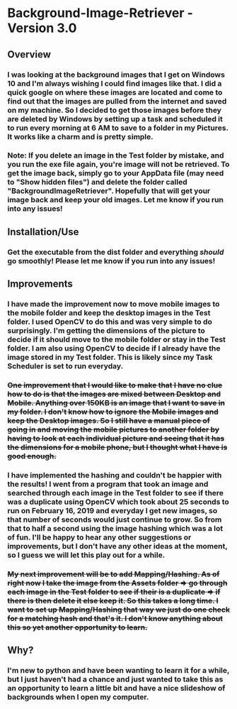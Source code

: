 # Background-Image-Retriever - Version 3.0

## Overview

### I was looking at the background images that I get on Windows 10 and I'm always wishing I could find images like that. I did a quick google on where these images are located and come to find out that the images are pulled from the internet and saved on my machine. So I decided to get those images before they are deleted by Windows by setting up a task and scheduled it to run every morning at 6 AM to save to a folder in my Pictures. It works like a charm and is pretty simple.

### Note: If you delete an image in the Test folder by mistake, and you run the exe file again, you're image will not be retrieved. To get the image back, simply go to your AppData file (may need to "Show hidden files") and delete the folder called "BackgroundImageRetriever". Hopefully that will get your image back and keep your old images. Let me know if you run into any issues!

## Installation/Use

### Get the executable from the dist folder and everything **_should_** go smoothly! Please let me know if you run into any issues!

## Improvements

### I have made the improvement now to move mobile images to the mobile folder and keep the desktop images in the Test folder. I used OpenCV to do this and was very simple to do surprisingly. I'm getting the dimensions of the picture to decide if it should move to the mobile folder or stay in the Test folder. I am also using OpenCV to decide if I already have the image stored in my Test folder. This is likely since my Task Scheduler is set to run everyday. 
### ~~One improvement that I would like to make that I have no clue how to do is that the images are mixed between Desktop and Mobile. Anything over 150KB is an image that I want to save in my folder. I don't know how to ignore the Mobile images and keep the Desktop images. So I still have a manual piece of going in and moving the mobile pictures to another folder by having to look at each individual picture and seeing that it has the dimensions for a mobile phone, but I thought what I have is good enough.~~ 

### I have implemented the hashing and couldn't be happier with the results! I went from a program that took an image and searched through each image in the Test folder to see if there was a duplicate using OpenCV which took about 25 seconds to run on February 16, 2019 and everyday I get new images, so that number of seconds would just continue to grow. So from that to half a second using the image hashing which was a lot of fun. I'll be happy to hear any other suggestions or improvements, but I don't have any other ideas at the moment, so I guess we will let this play out for a while.
### ~~My next improvement will be to add Mapping/Hashing. As of right now I take the image from the Assets folder => go through each image in the Test folder to see if their is a duplicate => if there is then delete it else keep it. So this takes a long time. I want to set up Mapping/Hashing that way we just do one check for a matching hash and that's it. I don't know anything about this so yet another opportunity to learn.~~

## Why?

### I'm new to python and have been wanting to learn it for a while, but I just haven't had a chance and just wanted to take this as an opportunity to learn a little bit and have a nice slideshow of backgrounds when I open my computer.
